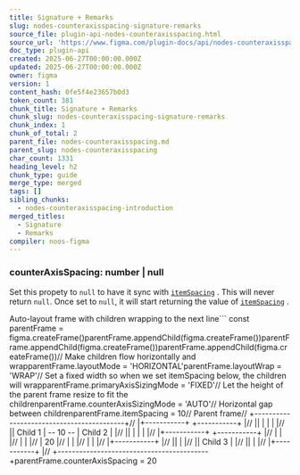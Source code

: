 ```yaml
---
title: Signature + Remarks
slug: nodes-counteraxisspacing-signature-remarks
source_file: plugin-api-nodes-counteraxisspacing.html
source_url: 'https://www.figma.com/plugin-docs/api/nodes-counteraxisspacing/'
doc_type: plugin-api
created: 2025-06-27T00:00:00.000Z
updated: 2025-06-27T00:00:00.000Z
owner: figma
version: 1
content_hash: 0fe5f4e23657b0d3
token_count: 381
chunk_title: Signature + Remarks
chunk_slug: nodes-counteraxisspacing-signature-remarks
chunk_index: 1
chunk_of_total: 2
parent_file: nodes-counteraxisspacing.md
parent_slug: nodes-counteraxisspacing
char_count: 1331
heading_level: h2
chunk_type: guide
merge_type: merged
tags: []
sibling_chunks:
  - nodes-counteraxisspacing-introduction
merged_titles:
  - Signature
  - Remarks
compiler: noos-figma
---
```


### counterAxisSpacing: number | null

Set this propety to `null` to have it sync with [`itemSpacing`](/plugin-docs/api/properties/nodes-itemspacing/)
. This will never return `null`. Once set to `null`, it will start returning the value of [`itemSpacing`](/plugin-docs/api/properties/nodes-itemspacing/)
.

Auto-layout frame with children wrapping to the next line```
const parentFrame = figma.createFrame()parentFrame.appendChild(figma.createFrame())parentFrame.appendChild(figma.createFrame())parentFrame.appendChild(figma.createFrame())// Make children flow horizontally and wrapparentFrame.layoutMode = 'HORIZONTAL'parentFrame.layoutWrap = 'WRAP'// Set a fixed width so when we set itemSpacing below, the children will wrapparentFrame.primaryAxisSizingMode = 'FIXED'// Let the height of the parent frame resize to fit the childrenparentFrame.counterAxisSizingMode = 'AUTO'// Horizontal gap between childrenparentFrame.itemSpacing = 10// Parent frame// +------------------------------------------+// |+-----------+ +-----------+ |// || | | | |// || Child 1 | -- 10 -- | Child 2 | |// || | | | |// |+-----------+ +-----------+ |// | | |// | | |// | 20 |// | | |// | | |// |+-----------+ |// || | |// || Child 3 | |// || | |// |+-----------+ |// +------------------------------------------+parentFrame.counterAxisSpacing = 20
```
